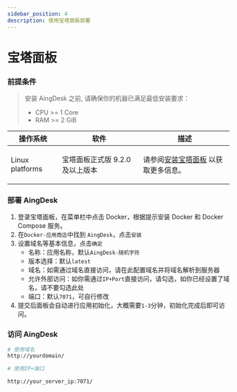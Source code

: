 ```yaml
---
sidebar_position: 4
description: 使用宝塔面板部署
---
```

# 宝塔面板

### 前提条件

> 安装 AingDesk 之前, 请确保你的机器已满足最低安装要求：
>
> * CPU >= 1 Core
> * RAM >= 2 GiB

| 操作系统                   | 软件                                 | 描述                                                                                |
| -------------------------- | ------------------------------------ | ------------------------------------------------------------------------------------|
| Linux platforms            | <p>宝塔面板正式版 9.2.0 及以上版本</p> | 请参阅[安装宝塔面板](https://www.bt.cn/new/download.html)  以获取更多信息。            |

### 部署 AingDesk
1. 登录宝塔面板，在菜单栏中点击 Docker，根据提示安装 Docker 和 Docker Compose 服务。
2. 在`Docker-应用商店`中找到 `AingDesk`，点击`安装`
3. 设置域名等基本信息，点击`确定`
   - 名称：应用名称，默认`AingDesk-随机字符`
   - 版本选择：默认`latest`
   - 域名：如需通过域名直接访问，请在此配置域名并将域名解析到服务器
   - 允许外部访问：如你需通过`IP+Port`直接访问，请勾选，如你已经设置了域名，请不要勾选此处
   - 端口：默认`7071`，可自行修改
4. 提交后面板会自动进行应用初始化，大概需要`1-3`分钟，初始化完成后即可访问。

### 访问 AingDesk
```bash
# 使用域名
http://yourdomain/

# 使用IP+端口

http://your_server_ip:7071/
```